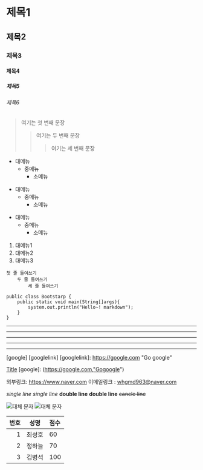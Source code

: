 # 제목1
## 제목2
### 제목3
#### 제목4
##### 제목5
###### 제목6

> 여기는 첫 번째 문장
>> 여기는 두 번째 문장
>>> 여기는 세 번째 문장

* 대메뉴
    * 중메뉴
        * 소메뉴

+ 대메뉴
    + 중메뉴
        + 소메뉴

- 대메뉴
    - 중메뉴
        - 소메뉴

1. 대메뉴1
2. 대메뉴2
3. 대메뉴3

>
    첫 줄 들여쓰기
        두 줄 들여쓰기
            세 줄 들여쓰기
>

```
public class Bootstarp {
    public static void main(String[]args){
        system.out.println("Hello~! markdown");
    }
}

```

* * * 
***
****
- - -
-----

[google] [googlelink]
[googlelink]: https://google.com "Go google"

[Title](link)
[google]: (https://google.com,"Gogoogle")

외부링크: <https://www.naver.com>
이메일링크 : <whgmd963@naver.com>

*single line*
_single line_
**double line**
__double line__
~~cancle line~~

![대체 문자](dooly.jpg)
![대체 문자](dooly.jpg "호이가계속되면둘리인줄알아요")

| 번호 | 성명 | 점수 |
| ----: | :------: | :---- |
| 1 | 최성호 | 60 |
| 2 | 정하늘 | 70 |
| 3 | 김병석 | 100 |